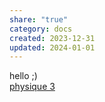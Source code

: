 ```yaml
---  
share: "true"  
category: docs  
created: 2023-12-31  
updated: 2024-01-01  
---  
```

  
hello ;)  
[physique 3](./Physique_3/physique%203.md)  
  
